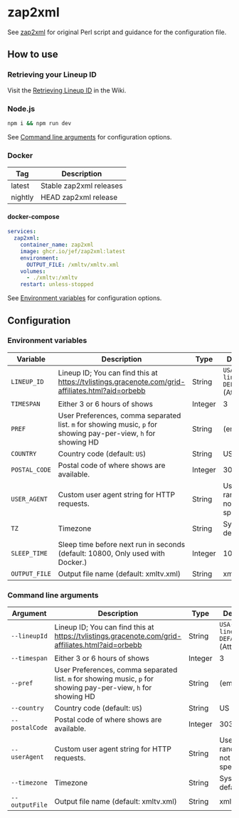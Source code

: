 # zap2xml

See [zap2xml](https://web.archive.org/web/20200426004001/zap2xml.awardspace.info/) for original Perl script and guidance
for the configuration file.

## How to use

### Retrieving your Lineup ID

Visit the [Retrieving Lineup ID](https://github.com/jef/zap2xml/wiki/Retrieving-Lineup-ID) in the Wiki.

### Node.js

```bash
npm i && npm run dev
```

See [Command line arguments](#command-line-arguments) for configuration options.

### Docker

| Tag     | Description             |
| ------- | ----------------------- |
| latest  | Stable zap2xml releases |
| nightly | HEAD zap2xml release    |

#### docker-compose

```yaml
services:
  zap2xml:
    container_name: zap2xml
    image: ghcr.io/jef/zap2xml:latest
    environment:
      OUTPUT_FILE: /xmltv/xmltv.xml
    volumes:
      - ./xmltv:/xmltv
    restart: unless-stopped
```

See [Environment variables](#environment-variables) for configuration options.

## Configuration

### Environment variables

| Variable      | Description                                                                                                     | Type    | Default                          |
| ------------- | --------------------------------------------------------------------------------------------------------------- | ------- | -------------------------------- |
| `LINEUP_ID`   | Lineup ID; You can find this at https://tvlistings.gracenote.com/grid-affiliates.html?aid=orbebb                | String  | `USA-lineupId-DEFAULT` (Attenna) |
| `TIMESPAN`    | Either 3 or 6 hours of shows                                                                                    | Integer | 3                                |
| `PREF`        | User Preferences, comma separated list. `m` for showing music, `p` for showing pay-per-view, `h` for showing HD | String  | (empty)                          |
| `COUNTRY`     | Country code (default: `US`)                                                                                    | String  | US                               |
| `POSTAL_CODE` | Postal code of where shows are available.                                                                       | Integer | 30309                            |
| `USER_AGENT`  | Custom user agent string for HTTP requests.                                                                     | String  | Uses random if not specified     |
| `TZ`          | Timezone                                                                                                        | String  | System default                   |
| `SLEEP_TIME`  | Sleep time before next run in seconds (default: 10800, Only used with Docker.)                                  | Integer | 10800                            |
| `OUTPUT_FILE` | Output file name (default: xmltv.xml)                                                                           | String  | xmltv.xml                        |

### Command line arguments

| Argument       | Description                                                                                                     | Type    | Default                          |
| -------------- | --------------------------------------------------------------------------------------------------------------- | ------- | -------------------------------- |
| `--lineupId`   | Lineup ID; You can find this at https://tvlistings.gracenote.com/grid-affiliates.html?aid=orbebb                | String  | `USA-lineupId-DEFAULT` (Attenna) |
| `--timespan`   | Either 3 or 6 hours of shows                                                                                    | Integer | 3                                |
| `--pref`       | User Preferences, comma separated list. `m` for showing music, `p` for showing pay-per-view, `h` for showing HD | String  | (empty)                          |
| `--country`    | Country code (default: `US`)                                                                                    | String  | US                               |
| `--postalCode` | Postal code of where shows are available.                                                                       | Integer | 30309                            |
| `--userAgent`  | Custom user agent string for HTTP requests.                                                                     | String  | Uses random if not specified     |
| `--timezone`   | Timezone                                                                                                        | String  | System default                   |
| `--outputFile` | Output file name (default: xmltv.xml)                                                                           | String  | xmltv.xml                        |
